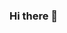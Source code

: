 ### Hi there 👋

<!--
**iampetchiammal/iampetchiammal** is a ✨ _special_ ✨ repository because its `README.md` (this file) appears on your GitHub profile.

Here are some ideas to get you started:

- 🔭 I’m currently working on : not working
- 🌱 I’m currently learning : data science and python.
- 👯 I’m looking to collaborate on : projects
- 🤔 I’m looking for help with : learning coding 
- 💬 Ask me about : how to restart your career with career break
- 📫 How to reach me: instagram:petchi_suryakumar
- 😄 Pronouns: she/her.
- ⚡ Fun fact: creating 1000 program in one day
-->
